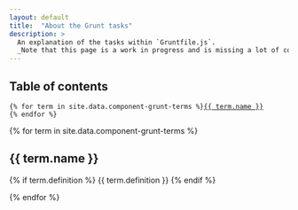 ```yaml
---
layout: default
title:  "About the Grunt tasks"
description: >
  An explanation of the tasks within `Gruntfile.js`.
  _Note that this page is a work in progress and is missing a lot of content._
---
```



<div class="toc">

<h2>Table of contents</h2>

<pre class="highlight">
<code>{% for term in site.data.component-grunt-terms %}<a href="{{ site.baseurl }}/components/anatomy.html#{{ term.slug }}">{{ term.name }}</a>
{% endfor %}</code>
</pre>

</div>


{% for term in site.data.component-grunt-terms %}

## {{ term.name }}

{% if term.definition %}
{{ term.definition }}
{% endif %}

{% endfor %}
